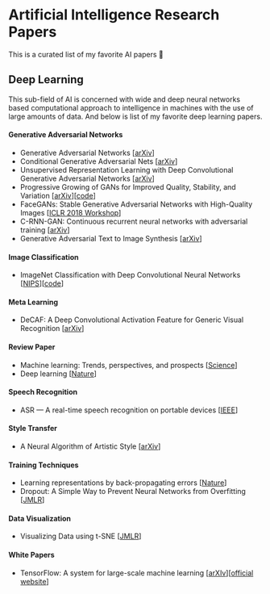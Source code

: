 # Artificial Intelligence Research Papers
This is a curated list of my favorite AI papers 📝

## Deep Learning
This sub-field of AI is concerned with wide and deep neural networks based computational approach to intelligence in machines with the use of large amounts of data. And below is list of my favorite deep learning papers.

#### Generative Adversarial Networks
- Generative Adversarial Networks [[arXiv](https://arxiv.org/abs/1406.2661)]
- Conditional Generative Adversarial Nets [[arXiv](https://arxiv.org/abs/1411.1784)]
- Unsupervised Representation Learning with Deep Convolutional Generative Adversarial Networks [[arXiv](https://arxiv.org/abs/1511.06434)]
- Progressive Growing of GANs for Improved Quality, Stability, and Variation [[arXiv](https://arxiv.org/abs/1710.10196)][[code](https://github.com/rahulbhalley/Progressive-Growing-of-GANs)]
- FaceGANs: Stable Generative Adversarial Networks with High-Quality Images [[ICLR 2018 Workshop](https://openreview.net/forum?id=HJn_vKyPM)]
- C-RNN-GAN: Continuous recurrent neural networks with adversarial training [[arXiv](https://arxiv.org/abs/1611.09904)]
- Generative Adversarial Text to Image Synthesis [[arXiv](https://arxiv.org/abs/1605.05396)]

#### Image Classification
- ImageNet Classification with Deep Convolutional Neural Networks [[NIPS](https://papers.nips.cc/paper/4824-imagenet-classification-with-deep-convolutional-neural-networks)][[code](https://github.com/rahulbhalley/AlexNet-TensorFlow)]

#### Meta Learning
- DeCAF: A Deep Convolutional Activation Feature for Generic Visual Recognition [[arXiv](https://arxiv.org/abs/1310.1531)]

#### Review Paper
- Machine learning: Trends, perspectives, and prospects [[Science](http://science.sciencemag.org/content/349/6245/255)]
- Deep learning [[Nature](https://www.nature.com/articles/nature14539)]

#### Speech Recognition
- ASR — A real-time speech recognition on portable devices [[IEEE](https://ieeexplore.ieee.org/document/7749004/)]

#### Style Transfer
- A Neural Algorithm of Artistic Style [[arXiv](https://arxiv.org/abs/1508.06576)]

#### Training Techniques
- Learning representations by back-propagating errors [[Nature](https://www.nature.com/articles/323533a0)]
- Dropout: A Simple Way to Prevent Neural Networks from Overfitting [[JMLR](http://jmlr.org/papers/v15/srivastava14a.html)]

#### Data Visualization
- Visualizing Data using t-SNE [[JMLR](http://www.jmlr.org/papers/v9/vandermaaten08a.html)]

#### White Papers
- TensorFlow: A system for large-scale machine learning [[arXIv](https://arxiv.org/abs/1605.08695)][[official website](https://www.tensorflow.org/)]
